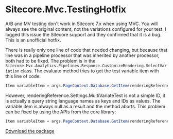 Sitecore.Mvc.TestingHotfix
==========================

A/B and MV testing don't work in Sitecore 7.x when using MVC.  You will always see the original content, not the variations configured for your test.  I logged this issue the Sitecore support and they confirmed that it is a bug.  This is an unofficial hotfix.

There is really only one line of code that needed changing, but because that line was in a pipeline processor that was inherited by another processor, both had to be fixed.  The problem is in the `Sitecore.Mvc.Analytics.Pipelines.Response.CustomizeRendering.SelectVariation` class.
The evaluate method tries to get the test variable item with this line of code:

```C#
Item variableItem = args.PageContext.Database.GetItem(renderingReference.Settings.MultiVariateTest);
```
However, renderingReference.Settings.MultiVariateTest is not a simple ID, it is actually a query string language names as keys and IDs as values.
The variable item is always null as a result and the method aborts.  This problem can be fixed by using the APIs from the core library:

```C#
Item variableItem = args.PageContext.Database.GetItem(renderingReference.Settings.GetMultiVariateTestForLanguage(Context.Language));
```

[Download the package](Sitecore.Mvc.TestingHotfix-1.0.zip?raw=true)
